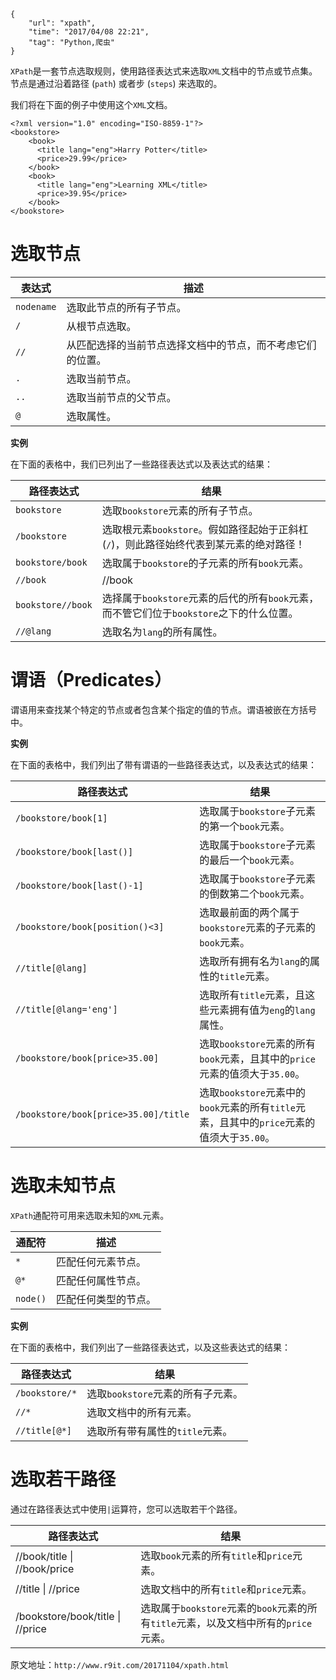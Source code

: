 ```
{
    "url": "xpath",
    "time": "2017/04/08 22:21",
    "tag": "Python,爬虫"
}
```

`XPath`是一套节点选取规则，使用路径表达式来选取`XML`文档中的节点或节点集。节点是通过沿着路径 (`path`) 或者步 (`steps`) 来选取的。

我们将在下面的例子中使用这个`XML`文档。

```
<?xml version="1.0" encoding="ISO-8859-1"?>
<bookstore>
	<book>
	  <title lang="eng">Harry Potter</title>
	  <price>29.99</price>
	</book>
	<book>
	  <title lang="eng">Learning XML</title>
	  <price>39.95</price>
	</book>
</bookstore>
```

# 选取节点

表达式|描述
---|---
`nodename`|选取此节点的所有子节点。
`/`|从根节点选取。
`//`|从匹配选择的当前节点选择文档中的节点，而不考虑它们的位置。
`.`|选取当前节点。
`..`|选取当前节点的父节点。
`@`|选取属性。

**实例**

在下面的表格中，我们已列出了一些路径表达式以及表达式的结果：

路径表达式|结果
---|---
`bookstore`|选取`bookstore`元素的所有子节点。
`/bookstore`|选取根元素`bookstore`。假如路径起始于正斜杠(`/`)，则此路径始终代表到某元素的绝对路径！
`bookstore/book`|选取属于`bookstore`的子元素的所有`book`元素。
`//book`|//book
`bookstore//book`|选择属于`bookstore`元素的后代的所有`book`元素，而不管它们位于`bookstore`之下的什么位置。
`//@lang`|选取名为`lang`的所有属性。

# 谓语（Predicates）

谓语用来查找某个特定的节点或者包含某个指定的值的节点。谓语被嵌在方括号中。

**实例**

在下面的表格中，我们列出了带有谓语的一些路径表达式，以及表达式的结果：

路径表达式|结果
---|---
`/bookstore/book[1]`|选取属于`bookstore`子元素的第一个`book`元素。
`/bookstore/book[last()]`|选取属于`bookstore`子元素的最后一个`book`元素。
`/bookstore/book[last()-1]`|选取属于`bookstore`子元素的倒数第二个`book`元素。
`/bookstore/book[position()<3]`|选取最前面的两个属于`bookstore`元素的子元素的`book`元素。
`//title[@lang]`|选取所有拥有名为`lang`的属性的`title`元素。
`//title[@lang='eng']`|选取所有`title`元素，且这些元素拥有值为`eng`的`lang`属性。
`/bookstore/book[price>35.00]`|选取`bookstore`元素的所有`book`元素，且其中的`price`元素的值须大于`35.00`。
`/bookstore/book[price>35.00]/title`|选取`bookstore`元素中的`book`元素的所有`title`元素，且其中的`price`元素的值须大于`35.00`。

# 选取未知节点

`XPath`通配符可用来选取未知的`XML`元素。

通配符|描述
---|---
`*`|匹配任何元素节点。
`@*`|匹配任何属性节点。
`node()`|匹配任何类型的节点。

**实例**

在下面的表格中，我们列出了一些路径表达式，以及这些表达式的结果：

路径表达式|结果
---|---
`/bookstore/*`|选取`bookstore`元素的所有子元素。
`//*`|选取文档中的所有元素。
`//title[@*]`|选取所有带有属性的`title`元素。

# 选取若干路径

通过在路径表达式中使用`|`运算符，您可以选取若干个路径。

路径表达式|结果
---|---
//book/title &#124; //book/price|选取`book`元素的所有`title`和`price`元素。
//title &#124; //price|选取文档中的所有`title`和`price`元素。
/bookstore/book/title &#124; //price|选取属于`bookstore`元素的`book`元素的所有`title`元素，以及文档中所有的`price`元素。

原文地址：`http://www.r9it.com/20171104/xpath.html`